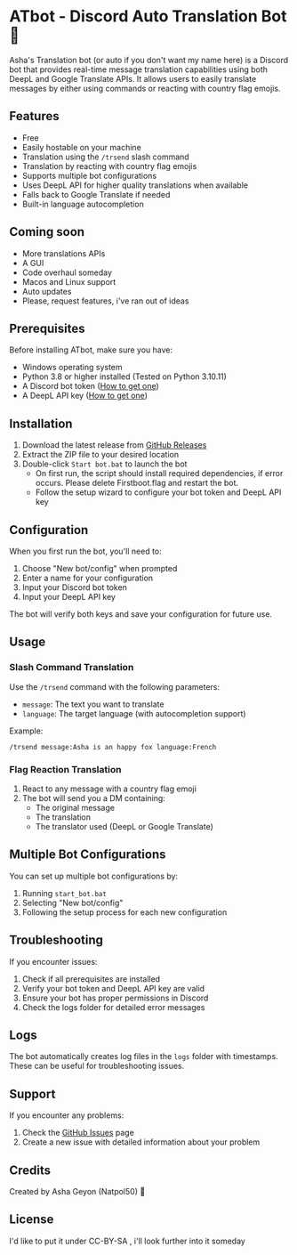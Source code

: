 # ATbot - Discord Auto Translation Bot 🦊

Asha's Translation bot (or auto if you don't want my name here) is a Discord bot that provides real-time message translation capabilities using both DeepL and Google Translate APIs. It allows users to easily translate messages by either using commands or reacting with country flag emojis.


## Features

- Free
- Easily hostable on your machine
- Translation using the `/trsend` slash command
- Translation by reacting with country flag emojis
- Supports multiple bot configurations
- Uses DeepL API for higher quality translations when available
- Falls back to Google Translate if needed
- Built-in language autocompletion


## Coming soon

- More translations APIs
- A GUI
- Code overhaul someday
- Macos and Linux support
- Auto updates
- Please, request features, i've ran out of ideas


## Prerequisites

Before installing ATbot, make sure you have:

- Windows operating system
- Python 3.8 or higher installed (Tested on Python 3.10.11)
- A Discord bot token ([How to get one]([https://rapidapi.com/volodimir.kudriachenko/api/DiscordBot/details](https://www.writebots.com/discord-bot-token/)))
- A DeepL API key ([How to get one](https://support.deepl.com/hc/en-us/articles/360020695820-Authentication-Key))

## Installation

1. Download the latest release from [GitHub Releases](https://github.com/Natpol50/AT-bot/releases)
2. Extract the ZIP file to your desired location
3. Double-click `Start bot.bat` to launch the bot
   - On first run, the script should install required dependencies, if error occurs. Please delete Firstboot.flag and restart the bot.
   - Follow the setup wizard to configure your bot token and DeepL API key

## Configuration

When you first run the bot, you'll need to:

1. Choose "New bot/config" when prompted
2. Enter a name for your configuration
3. Input your Discord bot token
4. Input your DeepL API key

The bot will verify both keys and save your configuration for future use.

## Usage

### Slash Command Translation
Use the `/trsend` command with the following parameters:
- `message`: The text you want to translate
- `language`: The target language (with autocompletion support)

Example:
```
/trsend message:Asha is an happy fox language:French
```

### Flag Reaction Translation
1. React to any message with a country flag emoji
2. The bot will send you a DM containing:
   - The original message
   - The translation
   - The translator used (DeepL or Google Translate)

## Multiple Bot Configurations

You can set up multiple bot configurations by:
1. Running `start_bot.bat`
2. Selecting "New bot/config"
3. Following the setup process for each new configuration

## Troubleshooting

If you encounter issues:

1. Check if all prerequisites are installed
2. Verify your bot token and DeepL API key are valid
3. Ensure your bot has proper permissions in Discord
4. Check the logs folder for detailed error messages

## Logs

The bot automatically creates log files in the `logs` folder with timestamps. These can be useful for troubleshooting issues.

## Support

If you encounter any problems:
1. Check the [GitHub Issues](https://github.com/Natpol50/AT-bot/issues) page
2. Create a new issue with detailed information about your problem

## Credits

Created by Asha Geyon (Natpol50) 🦊

## License
I'd like to put it under CC-BY-SA , i'll look further into it someday
